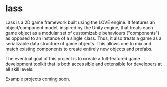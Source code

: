 lass
====

Lass is a 2D game framework built using the LOVE engine. It features an object/component model, inspired by the Unity engine, that treats each game object as a modular set of customizable behaviours ("components") as opposed to an instance of a single class. Thus, it also treats a game as a serializable data structure of game objects. This allows one to mix and match existing components to create entirely new objects and prefabs.

The eventual goal of this project is to create a full-featured game development toolkit that is both accessible and extensible for developers at all skill levels.

Example projects coming soon.
